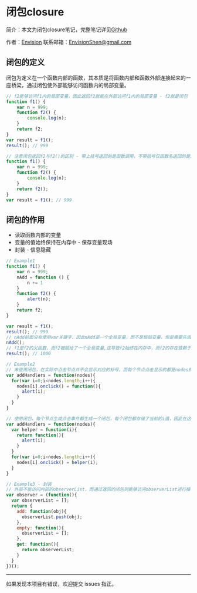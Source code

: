 # 闭包closure

简介：本文为闭包closure笔记，完整笔记详见[Github](https://github.com/MrEnvision/Front-end_learning_notes)

作者：[Envision](https://github.com/MrEnvision)         联系邮箱：[EnvisionShen@gmail.com](mailto:EnvisionShen@gmail.com)



## 闭包的定义

闭包为定义在一个函数内部的函数，其本质是将函数内部和函数外部连接起来的一座桥梁，通过闭包使外部能够访问函数内的局部变量。

```javascript
// f2能够访问f1内的局部变量，因此返回f2就能在外部访问f1内的局部变量 - f2就是闭包
function f1() {
    var n = 999;
    function f2() {
        console.log(n);
    }
    return f2;
}
var result = f1();
result(); // 999

// 注意闭包返回f2与f2()的区别 - 带上括号返回的是函数调用，不带括号仅函数名返回的是函数
function f1() {
    var n = 999;
    function f2() {
        console.log(n);
    }
    return f2();
}
var result = f1(); // 999
```



## 闭包的作用

- 读取函数内部的变量
- 变量的值始终保持在内存中 - 保存变量现场
- 封装 - 信息隐藏

```javascript
// Example1 
function f1() {
    var n = 999;
    nAdd = function () {
        n += 1
    }
    function f2() {
        alert(n);
    }
    return f2;
}

var result = f1();
result(); // 999
// nAdd前面没有使用var关键字，因此nAdd是一个全局变量，而不是局部变量，但是需要先调用一次f1()才会生成全局变量nAdd。
nAdd();
// f1是f2的父函数，而f2被赋给了一个全局变量,这导致f2始终在内存中，而f2的存在依赖于f1，因此f1也始终在内存中，不会在调用结束后，被垃圾回收机制（garbage collection）回收，因此f1的局部变量n也一直保存在内存中。
result(); // 1000
```

```javascript
// Example2
// 未使用闭包，在实际中点击节点并不会显示对应的标号，而每个节点点击显示的都是nodes的长度值，因为i均来自for循环中i
var addHandlers = function(nodes){
  for(var i=0;i<nodes.length;i++){
    nodes[i].onclick() = function(){
      alert(i);
    }
  }
} 

// 使用闭包，每个节点生成点击事件都生成一个闭包，每个闭包都存储了当前的i值，因此在这个情况下能满足要求，在实际中点击节点会显示对应的标号。
var addHandlers = function(nodes){
  var helper = function(i){
    return function(){
      alert(i);
    }
  }
  for(var i=0;i<nodes.length;i++){
    nodes[i].onclick() = helper(i);
  }
} 
```

```javascript
// Example3 - 封装
// 外部不能访问内部的observerList，而通过返回的闭包则能够访问observerList进行操作
var observer = (function(){
  var observerList = [];
  return {
    add: function(obj){
      observerList.push(obj);
    },
    empty: function(){
      observerList = [];
    },
    get: function(){
      return observerList;
    }
  }
})();
```



------

如果发现本项目有错误，欢迎提交 issues 指正。